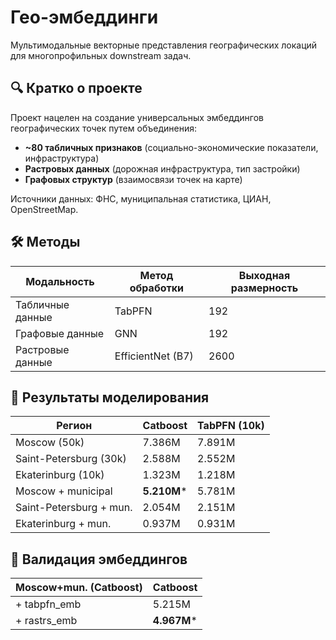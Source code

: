 # Гео-эмбеддинги

Мультимодальные векторные представления географических локаций для многопрофильных downstream задач.

## 🔍 Кратко о проекте

Проект нацелен на создание универсальных эмбеддингов географических точек путем объединения:
- **~80 табличных признаков** (социально-экономические показатели, инфраструктура)
- **Растровых данных** (дорожная инфраструктура, тип застройки)
- **Графовых структур** (взаимосвязи точек на карте)

Источники данных: ФНС, муниципальная статистика, ЦИАН, OpenStreetMap.

## 🛠️ Методы

| Модальность       | Метод обработки         | Выходная размерность |
|-------------------|-------------------------|----------------------|
| Табличные данные  | TabPFN                  | 192                  |
| Графовые данные   | GNN                     | 192                  |
| Растровые данные  | EfficientNet (B7)       | 2600                 |

## 🌟 Результаты моделирования

| Регион                | Catboost | TabPFN (10k) |
|-----------------------|----------|--------------|
| Moscow (50k)          | 7.386M   | 7.891M       |
| Saint-Petersburg (30k)| 2.588M   | 2.552M       |
| Ekaterinburg (10k)    | 1.323M   | 1.218M       |
| Moscow + municipal    | **5.210M***   | 5.781M       |
| Saint-Petersburg + mun.| 2.054M   | 2.151M       |
| Ekaterinburg + mun.   | 0.937M   | 0.931M       |

## 🌟 Валидация эмбеддингов

| Moscow+mun. (Catboost)| Catboost  |
|-----------------------|-----------|
| + tabpfn_emb          | 5.215M    |
| + rastrs_emb          | **4.967M***    |
